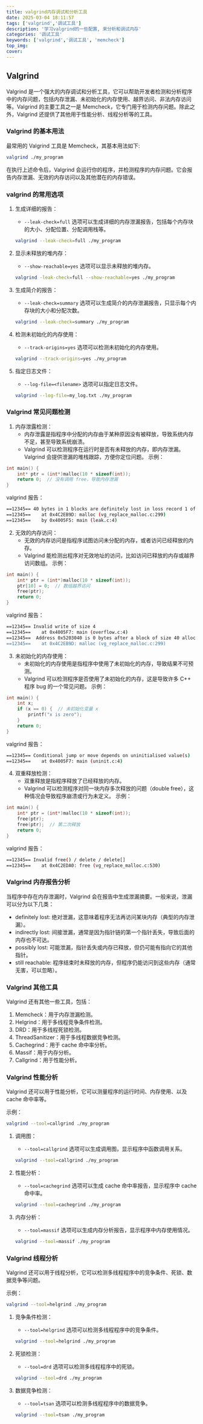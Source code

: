 ```yaml
---
title: valgrind内存调试和分析工具
date: 2025-03-04 18:11:57
tags: ['valgrind','调试工具']
description: '学习valgrind的一些配置, 来分析和调试内存'
categories: '调试工具'
keywords: ['valgrind','调试工具', 'memcheck']
top_img:
cover:
---
```


## Valgrind

Valgrind 是一个强大的内存调试和分析工具，它可以帮助开发者检测和分析程序中的内存问题，包括内存泄漏、未初始化的内存使用、越界访问、非法内存访问等。Valgrind 的主要工具之一是 Memcheck，它专门用于检测内存问题。除此之外，Valgrind 还提供了其他用于性能分析、线程分析等的工具。

### Valgrind 的基本用法

最常用的 Valgrind 工具是 Memcheck，其基本用法如下:

```bash
valgrind ./my_program
```
在执行上述命令后，Valgrind 会运行你的程序，并检测程序的内存问题。它会报告内存泄漏、无效的内存访问以及其他潜在的内存错误。

### valgrind 的常用选项

1. 生成详细的报告： 
   - `--leak-check=full` 选项可以生成详细的内存泄漏报告，包括每个内存块的大小、分配位置、分配调用栈等。
    ```bash
    valgrind --leak-check=full ./my_program
    ```

2. 显示未释放的堆内存：
   - `--show-reachable=yes` 选项可以显示未释放的堆内存。
   ```bash
   valgrind -leak-check=full --show-reachable=yes ./my_program
   ```

3. 生成简介的报告：
   - `--leak-check=summary` 选项可以生成简介的内存泄漏报告，只显示每个内存块的大小和分配次数。
   ```bash
   valgrind --leak-check=summary ./my_program
   ```

4. 检测未初始化的内存使用：
   - `--track-origins=yes` 选项可以检测未初始化的内存使用。
   ```bash
   valgrind --track-origins=yes ./my_program
   ```

5. 指定日志文件：
   - `--log-file=<filename>` 选项可以指定日志文件。
   ```bash
   valgrind --log-file=my_log.txt ./my_program
   ```

### Valgrind 常见问题检测

1. 内存泄露检测：
   - 内存泄露是指程序中分配的内存由于某种原因没有被释放，导致系统内存不足，甚至导致系统崩溃。
   - Valgrind 可以检测程序在运行时是否有未释放的内存，即内存泄漏。Valgrind 会提供泄漏的堆栈跟踪，方便你定位问题。
   示例：
```cpp
int main() {
    int* ptr = (int*)malloc(10 * sizeof(int));
    return 0;  // 没有调用 free，导致内存泄漏
}
```
valgrind 报告：
```bash
==12345== 40 bytes in 1 blocks are definitely lost in loss record 1 of 1
==12345==    at 0x4C2EB9D: malloc (vg_replace_malloc.c:299)
==12345==    by 0x4005F5: main (leak.c:4)
```

2. 无效的内存访问：
   - 无效的内存访问是指程序试图访问未分配的内存，或者访问已经释放的内存。
   - Valgrind 能检测出程序对无效地址的访问，比如访问已释放的内存或越界访问数组。
   示例：
```cpp
int main() {
    int* ptr = (int*)malloc(10 * sizeof(int));
    ptr[10] = 0;  // 数组越界访问
    free(ptr);
    return 0;
}
```
valgrind 报告：
```bash
==12345== Invalid write of size 4
==12345==    at 0x4005F7: main (overflow.c:4)
==12345==  Address 0x5203040 is 0 bytes after a block of size 40 alloc'd
==12345==    at 0x4C2EB9D: malloc (vg_replace_malloc.c:299)
```

3. 未初始化的内存使用：
   - 未初始化的内存使用是指程序中使用了未初始化的内存，导致结果不可预测。
   - Valgrind 可以检测程序是否使用了未初始化的内存，这是导致许多 C++ 程序 bug 的一个常见问题。
   示例：
```cpp
int main() {
    int x;
    if (x == 0) {  // 未初始化变量 x
        printf("x is zero");
    }
    return 0;
}
```
valgrind 报告：
```bash
==12345== Conditional jump or move depends on uninitialised value(s)
==12345==    at 0x4005F7: main (uninit.c:4)
```

4. 双重释放检测：
   - 双重释放是指程序释放了已经释放的内存。
   - Valgrind 可以检测程序对同一块内存多次释放的问题（double free），这种情况会导致程序崩溃或行为未定义。
   示例：
```cpp
int main() {
    int* ptr = (int*)malloc(10 * sizeof(int));
    free(ptr);
    free(ptr);  // 第二次释放
    return 0;
}
```
valgrind 报告：
```bash
==12345== Invalid free() / delete / delete[]
==12345==    at 0x4C2EDA0: free (vg_replace_malloc.c:530)
```

### Valgrind 内存报告分析
当程序中存在内存泄漏时，Valgrind 会在报告中生成泄漏摘要。一般来说，泄漏可以分为以下几类：

- definitely lost: 绝对泄漏，这意味着程序无法再访问某块内存（典型的内存泄漏）。
- indirectly lost: 间接泄漏，通常是因为指针链的第一个指针丢失，导致后面的内存也不可达。
- possibly lost: 可能泄漏，指针丢失或内存已释放，但仍可能有指向它的其他指针。
- still reachable: 程序结束时未释放的内存，但程序仍能访问到这些内存（通常无害，可以忽略）。
### Valgrind 其他工具
Valgrind 还有其他一些工具，包括：

1. Memcheck：用于内存泄漏检测。
2. Helgrind：用于多线程竞争条件检测。
3. DRD：用于多线程死锁检测。
4. ThreadSanitizer：用于多线程数据竞争检测。
5. Cachegrind：用于 cache 命中率分析。
6. Massif：用于内存分析。
7. Callgrind：用于性能分析。


### Valgrind 性能分析

Valgrind 还可以用于性能分析，它可以测量程序的运行时间、内存使用、以及 cache 命中率等。

示例：
```bash
valgrind --tool=callgrind ./my_program
```

1. 调用图：
   - `--tool=callgrind` 选项可以生成调用图，显示程序中函数调用关系。
   ```bash
   valgrind --tool=callgrind ./my_program
   ```

2. 性能分析：
   - `--tool=cachegrind` 选项可以生成 cache 命中率报告，显示程序中 cache 命中率。
   ```bash
   valgrind --tool=cachegrind ./my_program
   ```

3. 内存分析：
   - `--tool=massif` 选项可以生成内存分析报告，显示程序中内存使用情况。
   ```bash
   valgrind --tool=massif ./my_program
   ```

### Valgrind 线程分析

Valgrind 还可以用于线程分析，它可以检测多线程程序中的竞争条件、死锁、数据竞争等问题。

示例：
```bash
valgrind --tool=helgrind ./my_program
```

1. 竞争条件检测：
   - `--tool=helgrind` 选项可以检测多线程程序中的竞争条件。
   ```bash
   valgrind --tool=helgrind ./my_program
   ```

2. 死锁检测：
   - `--tool=drd` 选项可以检测多线程程序中的死锁。
   ```bash
   valgrind --tool=drd ./my_program
   ```

3. 数据竞争检测：
   - `--tool=tsan` 选项可以检测多线程程序中的数据竞争。
   ```bash
   valgrind --tool=tsan ./my_program
   ```
